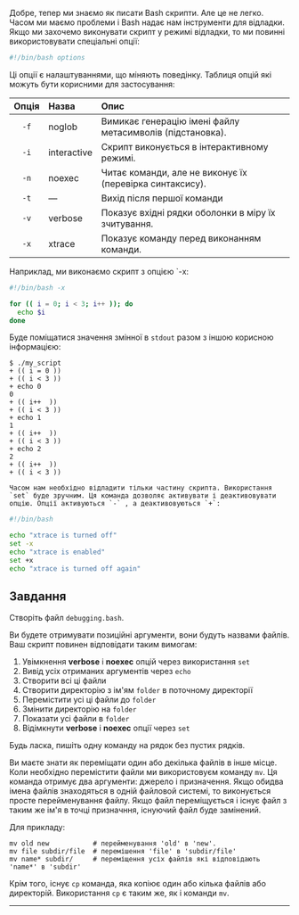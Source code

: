 Добре, тепер ми знаємо як писати Bash скрипти. Але це не легко. Часом ми маємо проблеми і Bash надає нам інструменти для відладки.
Якщо ми захочемо виконувати скрипт у режимі відладки, то ми повинні використовувати спеціальні опції:

```bash
#!/bin/bash options
```
Ці опції є налаштуваннями, що міняють поведінку. Таблиця опцій які можуть бути корисними для застосування:

| Опція | Назва       | Опис                                                      |
| :---: | :---------- | :-------------------------------------------------------- |
| `-f`  | noglob      | Вимикає генерацію імені файлу метасимволів (підстановка). |
| `-i`  | interactive | Скрипт виконується в інтерактивному режимі.               |
| `-n`  | noexec      | Читає команди, але не виконує їх (перевірка синтаксису).  |
| `-t`  | —           | Вихід після першої команди                                |
| `-v`  | verbose     | Показує вхідні рядки оболонки в міру їх зчитування.       |
| `-x`  | xtrace      | Показує команду перед виконанням команди.                 |

Наприклад, ми виконаємо скрипт з опцією `-x:

```bash
#!/bin/bash -x

for (( i = 0; i < 3; i++ )); do
  echo $i
done
```

Буде поміщатися значення змінної в `stdout` разом з іншою корисною інформацією:

```
$ ./my_script
+ (( i = 0 ))
+ (( i < 3 ))
+ echo 0
0
+ (( i++  ))
+ (( i < 3 ))
+ echo 1
1
+ (( i++  ))
+ (( i < 3 ))
+ echo 2
2
+ (( i++  ))
+ (( i < 3 ))
```

    Часом нам необхідно відладити тільки частину скрипта. Використання `set` буде зручним. Ця команда дозволяє активувати і деактивовувати опцію. Опції активуються `-` , а деактивовуються `+`:

```bash
#!/bin/bash

echo "xtrace is turned off"
set -x
echo "xtrace is enabled"
set +x
echo "xtrace is turned off again"
```

## Завдання

Створіть файл `debugging.bash`.

Ви будете отримувати позиційні аргументи, вони будуть назвами файлів. Ваш скрипт повинен відповідати таким вимогам:

1. Увімкнення **verbose** і **noexec** опцій через використання `set`
2. Вивід усіх отриманих аргументів через `echo`
3. Створити всі ці файли
4. Створити директорію з ім'ям `folder` в поточному директорії
5. Перемістити усі ці файли до `folder`
6. Змінити директорію на `folder`
7. Показати усі файли в `folder`
8. Відімкнути **verbose** і **noexec** опції через `set`

Будь ласка, пишіть одну команду на рядок без пустих рядків.

Ви маєте знати як переміщати один або декілька файлів в інше місце. Коли необхідно перемістити файли ми використовуєм команду `mv`. Ця команда отримує два аргументи: джерело і призначення. Якщо обидва імена файлів знаходяться в одній файловой системі, то виконується просте перейменування файлу. Якщо файл переміщується і існує файл з таким же ім'я в точці призначння, існуючий файл буде замінений.

Для прикладу:

    mv old new           # перейменування 'old' в 'new'.
    mv file subdir/file  # перемішення 'file' в 'subdir/file'
    mv name* subdir/     # переміщення усіх файлів які відповідають 'name*' в 'subdir'

Крім того, існує `cp` команда, яка копіює один або кілька файлів або директорій. Використання `cp` є таким же, як і команди `mv`.

---
